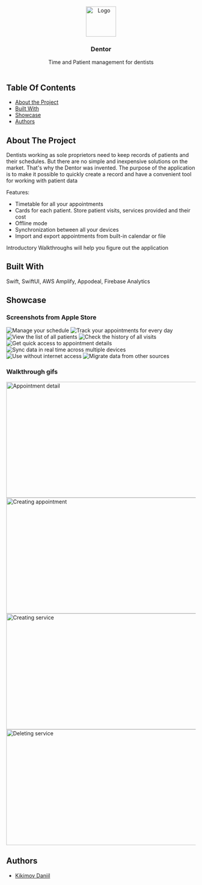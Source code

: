 <br/>
<p align="center">
  <a href="https://github.com/dkikimov/Dentor">
    <img src="https://downloader.disk.yandex.ru/preview/b933fe5f7dfaeef68ebfc7805baa5351b1f8ac8735ef98aa553aae3843c74c3b/65c4fb4a/y-gvhl1fUECFtlnLKYtKpxkkOMbouq75YLTYxQb-fcExWH7JiBENp1qQxdAclU7-VbBgdjqWjHg-9hNVJR1Ncw%3D%3D?uid=0&filename=logo.png&disposition=inline&hash=&limit=0&content_type=image%2Fpng&owner_uid=0&tknv=v2&size=128x128" alt="Logo" width="80" height="80">
  </a>

  <h3 align="center">Dentor</h3>

  <p align="center">
    Time and Patient management for dentists
    <br/>
    <br/>
  </p>
</p>



## Table Of Contents

* [About the Project](#about-the-project)
* [Built With](#built-with)
* [Showcase](#showcase)
* [Authors](#authors)

## About The Project

Dentists working as sole proprietors need to keep records of patients and their schedules. But there are no simple and inexpensive solutions on the market. That's why the Dentor was invented. The purpose of the application is to make it possible to quickly create a record and have a convenient tool for working with patient data

Features:

* Timetable for all your appointments
* Cards for each patient. Store patient visits, services provided and their cost
* Offline mode
* Synchronization between all your devices
* Import and export appointments from built-in calendar or file

Introductory Walkthroughs will help you figure out the application

## Built With

Swift, SwiftUI, AWS Amplify, Appodeal, Firebase Analytics

## Showcase
### Screenshots from Apple Store
![Manage your schedule](https://downloader.disk.yandex.ru/preview/392e3ae90ea9a3992436c3c5ec90947429d23be1e300a6b66a2def8209c9c24c/65c4fe16/oIuNyYtm5X9U3dvwC5AS8GzD0kXHTMM3dlMdZm1T5bLBALlFBxi8ypligJ9VR2iI9PUr__iu076iSu6XbkUKpA%3D%3D?uid=0&filename=Apple%20iPhone%2011%20Pro%20Max%20Screenshot%200.png&disposition=inline&hash=&limit=0&content_type=image%2Fpng&owner_uid=0&tknv=v2&size=512x512)
![Track your appointments for every day](https://downloader.disk.yandex.ru/preview/d808213ee3f3d66746227c47efd0c6fa58e309b9efe184b07c0f5a2f8728aa7e/65c4fe78/yXk-Xmfv6LUOO44g8M2fYTl4yIt5CktLh8aJhkxMSgfjuXK7uRbPmPNrpyPAaEyNB4SBKl9-EBD569R7G8MGkQ%3D%3D?uid=0&filename=Apple%20iPhone%2011%20Pro%20Max%20Screenshot%201.png&disposition=inline&hash=&limit=0&content_type=image%2Fpng&owner_uid=0&tknv=v2&size=512x512)
![View the list of all patients](https://downloader.disk.yandex.ru/preview/3eef2cda4238762a3c21085448135e81068fda16b25756f1f62e910fcf9a63bf/65c4fe98/WZNLZ8GPbgXc6O2h0adNfsfBwMyaUnVMrZXm7_aLZpON-f2hOpvvWYDvir5vAUvAFVBykpv3wdJ4RMG2EOYilA%3D%3D?uid=0&filename=Apple%20iPhone%2011%20Pro%20Max%20Screenshot%202.png&disposition=inline&hash=&limit=0&content_type=image%2Fpng&owner_uid=0&tknv=v2&size=512x512)
![Check the history of all visits](https://downloader.disk.yandex.ru/preview/91276003e490c8b63f78d7028abb201fbcf94ad9a4e0dbd00a63aae02c6d568a/65c4feb3/_1liiJrgk82Ox_LXZuHTL2rUGsNz6UvOTpdqghw8KiSne7Bc0_EQdFobqQgAm5HwPAlvfZuvYQsRZJ56SErWdw%3D%3D?uid=0&filename=Apple%20iPhone%2011%20Pro%20Max%20Screenshot%203.png&disposition=inline&hash=&limit=0&content_type=image%2Fpng&owner_uid=0&tknv=v2&size=512x512)
![Get quick access to appointment details](https://downloader.disk.yandex.ru/preview/d561346766d9995d26d5a4ba7f7c372547ba3416c526f74f2286740c905b83bb/65c4fed4/uxvVLyrJPgYe-Atx3HT4SysvS9iyBlF5TjMg7qZYaXk4ANUL58n9xB_nawhL87nvThjANVDh9Na7djgF9Z1PYQ%3D%3D?uid=0&filename=Apple%20iPhone%2011%20Pro%20Max%20Screenshot%204.png&disposition=inline&hash=&limit=0&content_type=image%2Fpng&owner_uid=0&tknv=v2&size=512x512)
![Sync data in real time across multiple devices](https://downloader.disk.yandex.ru/preview/faa8816ff9f947714257c89f4c949da160617384e6c550ae08101eb5d478610b/65c4feef/cR0MGqwLFncgHM2wEAcp8cfBwMyaUnVMrZXm7_aLZpNrbraqbHFisZach0FvFFvOPMh0GPQ4WYttahfjf95IEA%3D%3D?uid=0&filename=Apple%20iPhone%2011%20Pro%20Max%20Screenshot%205.png&disposition=inline&hash=&limit=0&content_type=image%2Fpng&owner_uid=0&tknv=v2&size=512x512)
![Use without internet access](https://downloader.disk.yandex.ru/preview/8e419b00c6b292de8bacba7e5640d0f8a5e87f5b885c149b6eb7fc41b4737fc0/65c4ff12/j4b2j1M0SYk8HnlhtnwQQJtylTdJsjT8avkuSNBK6ifCiCYHUB2SpB_iCpoFdoIzjmlIIzYIkJeeARzrlLuSUQ%3D%3D?uid=0&filename=Apple%20iPhone%2011%20Pro%20Max%20Screenshot%206.png&disposition=inline&hash=&limit=0&content_type=image%2Fpng&owner_uid=0&tknv=v2&size=512x512)
![Migrate data from other sources](https://downloader.disk.yandex.ru/preview/47be94bec26895fb86134e2bcff4326efeb0282e225ceb6b566c96e79532bd81/65c4ff44/MKa3j0fssY7hFbeWQmi3tSsvS9iyBlF5TjMg7qZYaXmRzrwCP_e2ksY_oM3WryPJxmbgAPj9PcnyRium9Oa7-w%3D%3D?uid=0&filename=Apple%20iPhone%2011%20Pro%20Max%20Screenshot%207.png&disposition=inline&hash=&limit=0&content_type=image%2Fpng&owner_uid=0&tknv=v2&size=512x512)
### Walkthrough gifs
<img src="https://s717sas.storage.yandex.net/rdisk/bade14ebe54184129997b2c13033a1c8e9ba3891dbee61ef76d9a8bc75a35032/65c500f1/fKqInKw3d7bLFOeFnMGnhDC3XhZ-I2GsoKyHkUl14XNBmrUz_0rAg0UZ4VJyBo6nx4JTbzHJP4lkq6kB528hb781HnCJhdYDcDlhMLhj2Lar8npumZHI4midPdWhecNq?uid=0&filename=appdetail.gif&disposition=inline&hash=&limit=0&content_type=image%2Fgif&owner_uid=0&fsize=588783&hid=daf5547ccb7f2423eff6826f0a4fc3b9&media_type=image&tknv=v2&etag=fe18c01667a9cd15816f582e47155be7&rtoken=WlgY7x3Q9CAU&force_default=no&ycrid=na-ab57dc66e126c31d19236321b1ad91ea-downloader1h&ts=610e1499d5e40&s=a8adf0fa494257194474176b6526f74816e5743e30b0bcd57389f6d09a510209&pb=U2FsdGVkX1-knIATgCFfC2VtABdPkFQ4V_alkmrzvGXFNqE0aV_zITn8OjUDwFH7EebUS7f5TDOEMejwlhME68oXOqrbgIWeXSXTs1E9kbnCe3TgKQMOxROk84gxHzT0" width="512" height="307" alt="Appointment detail">

<img src="https://s406vlx.storage.yandex.net/rdisk/1d0a43d9bfcba350f009dcd91c035496f108e82b3828756cae55d7c4f73bf66a/65c50164/fKqInKw3d7bLFOeFnMGnhCuteEaXCBKYen3Tke4r_o4GJyWlPIX51QD5TW1h10ZanmmnrhuClj_gaqRZyxT1cRMca18evxE3OzYaM9nLGEmr8npumZHI4midPdWhecNq?uid=0&filename=calendarcreate.gif&disposition=inline&hash=&limit=0&content_type=image%2Fgif&owner_uid=0&fsize=464743&hid=f6d61afb496f3f1a5daca9c72a14ec50&media_type=image&tknv=v2&etag=2dc210dccc72c8ad102015b45d5caf3f&rtoken=Sn8PJnm4MRms&force_default=no&ycrid=na-1d236379d328c97887bf550cf18e7e1a-downloader1h&ts=610e150782100&s=04aa9c685a86993ce7b2ec0b867d41498e5814d705f93eaca96e4d4cbe67f6cb&pb=U2FsdGVkX198-7wNLsefeHH7FCD1E5UwKMLSKhqosST-1X6PKXChYAMNfXCumDl-92xpAEoNVFBiUPHeYpv8CkhJMC5AK2ZTeLlVLof7_17ciXDk6uu-NMxWxJjvw-AC" width="512" height="307" alt="Creating appointment">

<img src="https://s341vlx.storage.yandex.net/rdisk/4ea843ae0a3c2551793438b46599e14ed1f02b3ad148fcaaa79075811f2dadc4/65c50191/fKqInKw3d7bLFOeFnMGnhDC3XhZ-I2GsoKyHkUl14XP1oxyy-ffbe2aagT90kYc8GBFliknRp7domCE3cNafFGmVWXuiQzmFGhB37tpzFvWr8npumZHI4midPdWhecNq?uid=0&filename=service.gif&disposition=inline&hash=&limit=0&content_type=image%2Fgif&owner_uid=0&fsize=158235&hid=a3a72aff2d108fb21f81ac79a737e76e&media_type=image&tknv=v2&etag=232a4d278de821105cb091ccc5ace567&rtoken=lpGnDfI5Iqal&force_default=no&ycrid=na-5e85e894d90084d296f0aaf5cd0c61ff-downloader1h&ts=610e15326c640&s=c902b5848bab35df9f62f97dd2314f4e4c99245f3b1642b45e377ab8a11fac30&pb=U2FsdGVkX18vqrhX0HZ3yuwNxnRZY0IsA4O5GxmClXRcRp9F03pbyotssMf_WBt_VE9Wtrp0LiF2uXAcnt3yAqLGHCs7wXxONojEZB1TIsVERzzgAmos7ZHQkrv3SC18" width="512" height="307" alt="Creating service">

<img src="https://s302vlx.storage.yandex.net/rdisk/9e0ec4b364ed44235ce058e2f89f3e5100ca936754b562ad914d7f2608cb8379/65c501c2/fKqInKw3d7bLFOeFnMGnhI2WBwTB-M1rn-4zC6ZyHC8_8rl64uTP1unrDVqdjAlqLaaZQKZBGbS18VOAVzkP08STaYh0wpBC7pBwU-sL0QGr8npumZHI4midPdWhecNq?uid=0&filename=serviceDelete.gif&disposition=inline&hash=&limit=0&content_type=image%2Fgif&owner_uid=0&fsize=459378&hid=3229e6ac6cfcfe75c5f4115fcef5b747&media_type=image&tknv=v2&etag=ad31c69ccbec102908f5d28f68d60884&rtoken=ROlrsdib9LdK&force_default=no&ycrid=na-39b464ba84118400a8ba1a4b0e6b6fe9-downloader1h&ts=610e156127480&s=c647cf72aeb1d6cb8ac130b86698879772bf655bac10ae62eac33b90be67a62b&pb=U2FsdGVkX1_m2OFbkMs5YYRwOaYuRn3v7mPl18LfSHXGWQNrL6FjyJP5__MPRvosSuDTjA_-r_2O0Xd8hvr-03zFPxitcerrhkfVe8Jv9hhgzHzQCNHd0CJYD0Z0E72L" width="512" height="307" alt="Deleting service">

## Authors

* [Kikimov Daniil](https://github.com/dkikimov/)
